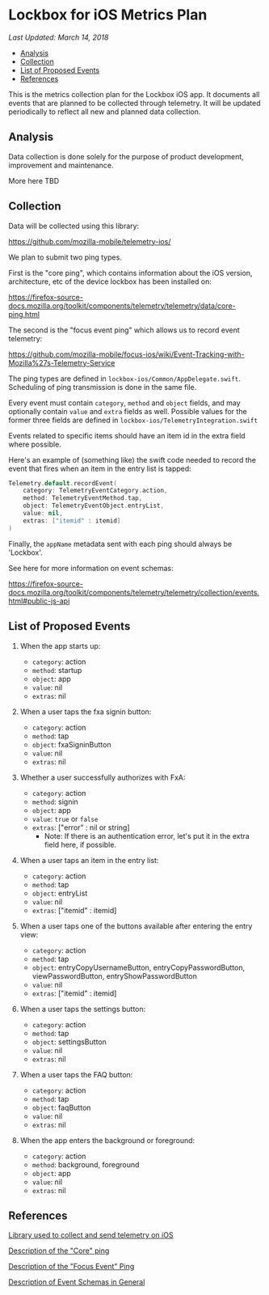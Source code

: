 # Lockbox for iOS Metrics Plan

_Last Updated: March 14, 2018_

<!-- TOC depthFrom:2 depthTo:6 withLinks:1 updateOnSave:1 orderedList:0 -->

- [Analysis](#analysis)
- [Collection](#collection)
- [List of Proposed Events](#list-of-proposed-events)
- [References](#references)

<!-- /TOC -->

This is the metrics collection plan for the Lockbox iOS app. It documents all events that are planned to be collected through telemetry. It will be updated periodically to reflect all new and planned data collection.

## Analysis

Data collection is done solely for the purpose of product development, improvement and maintenance.

More here TBD

## Collection

Data will be collected using this library:

https://github.com/mozilla-mobile/telemetry-ios/

We plan to submit two ping types.

First is the "core ping", which contains information about the iOS version, architecture, etc of the device lockbox has been installed on:

https://firefox-source-docs.mozilla.org/toolkit/components/telemetry/telemetry/data/core-ping.html

The second is the "focus event ping" which allows us to record event telemetry:

https://github.com/mozilla-mobile/focus-ios/wiki/Event-Tracking-with-Mozilla%27s-Telemetry-Service

The ping types are defined in `lockbox-ios/Common/AppDelegate.swift`. Scheduling of ping transmission is done in the same file.

Every event must contain `category`, `method` and `object` fields, and may optionally contain `value` and `extra` fields as well. Possible values for the former three fields are defined in `lockbox-ios/TelemetryIntegration.swift`

Events related to specific items should have an item id in the extra field where possible.

Here's an example of (something like) the swift code needed to record the event that fires when an item in the entry list is tapped:

```swift
Telemetry.default.recordEvent(
	category: TelemetryEventCategory.action,
	method: TelemetryEventMethod.tap,
	object: TelemetryEventObject.entryList,
	value: nil,
	extras: ["itemid" : itemid]
)
```

Finally, the `appName` metadata sent with each ping should always be 'Lockbox'.

See here for more information on event schemas:

https://firefox-source-docs.mozilla.org/toolkit/components/telemetry/telemetry/collection/events.html#public-js-api

## List of Proposed Events

1. When the app starts up:
	* `category`: action
	* `method`: startup
	* `object`: app
	* `value`: nil
	* `extras`: nil

2. When a user taps the fxa signin button:
	* `category`: action
	* `method`: tap
	* `object`: fxaSigninButton
	* `value`: nil
	* `extras`: nil

2. Whether a user successfully authorizes with FxA:
	* `category`: action
	* `method`: signin
	* `object`: app
	* `value`: `true` or `false`
	* `extras`: ["error" : nil or string]
		* Note: If there is an authentication error, let's put it in the extra field here, if possible.

3. When a user taps an item in the entry list:
	* `category`: action
	* `method`: tap
	* `object`: entryList
	* `value`: nil
	* `extras`: ["itemid" : itemid]

4. When a user taps one of the buttons available after entering the entry view:
	* `category`: action
	* `method`: tap
	* `object`: entryCopyUsernameButton, entryCopyPasswordButton, viewPasswordButton, entryShowPasswordButton
	* `value`: nil
	* `extras`: ["itemid" : itemid]

5. When a user taps the settings button:
	* `category`: action
	* `method`: tap
	* `object`: settingsButton
	* `value`: nil
	* `extras`: nil

6. When a user taps the FAQ button:
	* `category`: action
	* `method`: tap
	* `object`: faqButton
	* `value`: nil
	* `extras`: nil

7. When the app enters the background or foreground:
	* `category`: action
	* `method`: background, foreground
	* `object`: app
	* `value`: nil
	* `extras`: nil

## References

[Library used to collect and send telemetry on iOS](https://github.com/mozilla-mobile/telemetry-ios/)

[Description of the "Core" ping](https://firefox-source-docs.mozilla.org/toolkit/components/telemetry/telemetry/data/core-ping.html)

[Description of the "Focus Event" Ping](https://github.com/mozilla-mobile/focus-ios/wiki/Event-Tracking-with-Mozilla%27s-Telemetry-Service)

[Description of Event Schemas in General](https://firefox-source-docs.mozilla.org/toolkit/components/telemetry/telemetry/collection/events.html#public-js-api)
